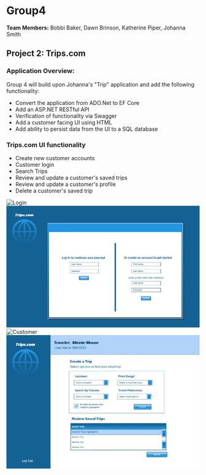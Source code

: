 
# Group4  
**Team Members:** Bobbi Baker, Dawn Brinson, Katherine Piper, Johanna Smith
## Project 2: Trips.com
### Application Overview:
Group 4 will build upon Johanna's "Trip" application and add the following functionality:
 - Convert the application from ADO.Net to EF Core
 - Add an ASP.NET RESTful API
 - Verification of functionality via Swagger
 - Add a customer facing UI using HTML  
 - Add ability to persist data from the UI to a SQL database

### Trips.com UI functionality
 - Create new customer accounts
 - Customer login
 - Search Trips
 - Review and update a customer's saved trips
 - Review and update a customer's profile
 - Delete a customer's saved trip

![Login]()![alt text](Login.jpg)
![Customer]()![alt text](Trips.jpg)




